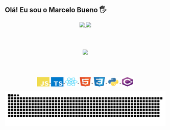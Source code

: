 ## Olá! Eu sou o Marcelo Bueno 🖐️ 

<div align="center">
  <a href="https://github.com/marcelobueno25">
  <img height="180em" src="https://github-readme-stats.vercel.app/api?username=marcelobueno25&show_icons=true&theme=dracula&include_all_commits=true&count_private=true"/>
  <img height="180em" src="https://github-readme-stats.vercel.app/api/top-langs/?username=marcelobueno25&layout=compact&langs_count=7&theme=dracula"/>
</div>
<br>
<div align="center">
  <img height="350em" src="https://c.tenor.com/GP0N7eYvabUAAAAC/lol.gif" style="margin:50px;" /><br>
  
  <div style="display: inline_block"><br>
    <img align="center" alt="Rafa-Js" height="30" width="40" src="https://raw.githubusercontent.com/devicons/devicon/master/icons/javascript/javascript-plain.svg">
    <img align="center" alt="Rafa-Ts" height="30" width="40" src="https://raw.githubusercontent.com/devicons/devicon/master/icons/typescript/typescript-plain.svg">
    <img align="center" alt="Rafa-React" height="30" width="40" src="https://raw.githubusercontent.com/devicons/devicon/master/icons/react/react-original.svg">
    <img align="center" alt="Rafa-HTML" height="30" width="40" src="https://raw.githubusercontent.com/devicons/devicon/master/icons/html5/html5-original.svg">
    <img align="center" alt="Rafa-CSS" height="30" width="40" src="https://raw.githubusercontent.com/devicons/devicon/master/icons/css3/css3-original.svg">
    <img align="center" alt="Rafa-Python" height="30" width="40" src="https://raw.githubusercontent.com/devicons/devicon/master/icons/python/python-original.svg">
    <img align="center" alt="Rafa-Csharp" height="30" width="40" src="https://raw.githubusercontent.com/devicons/devicon/master/icons/csharp/csharp-original.svg">
  </div>
  
![Snake animation](https://github.com/marcelobueno25/marcelobueno25/blob/output/github-contribution-grid-snake.svg)

</div>
  

<!-- ![image](https://c.tenor.com/GP0N7eYvabUAAAAC/lol.gif) -->
<!-- 
No meu tempo livre curto jogar (🎲), ler livros ou estudar (📚) e assistir series (📺).

![image](https://media2.giphy.com/media/KxbHmvL3MGcctzlfdX/giphy.gif?cid=ecf05e47j3erl2k1n67lj6s2bdkn5txeeea1qjzb83rx7zrg&rid=giphy.gif&ct=g)

![image](https://i.pinimg.com/originals/20/c6/58/20c658e4c375268eed59d1c94b61059f.gif) -->


